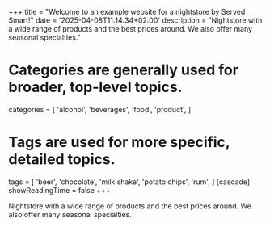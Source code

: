 +++
title = "Welcome to an example website for a nightstore by Served Smart!"
date = '2025-04-08T11:14:34+02:00'
description = "Nightstore with a wide range of products and the best prices around. We also offer many seasonal specialties."
# Categories are generally used for broader, top-level topics.
categories = [
 'alcohol',
 'beverages',
 'food',
 'product',
]
# Tags are used for more specific, detailed topics.
tags = [
 'beer',
 'chocolate',
 'milk shake',
 'potato chips',
 'rum',
]
[cascade]
showReadingTime = false
+++

Nightstore with a wide range of products and the best prices around. We also offer many seasonal specialties.
